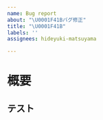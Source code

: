 ```yaml
---
name: Bug report
about: "\U0001F41Bバグ修正"
title: "\U0001F41B"
labels: ''
assignees: hideyuki-matsuyama

---
```


# 概要

## テスト
